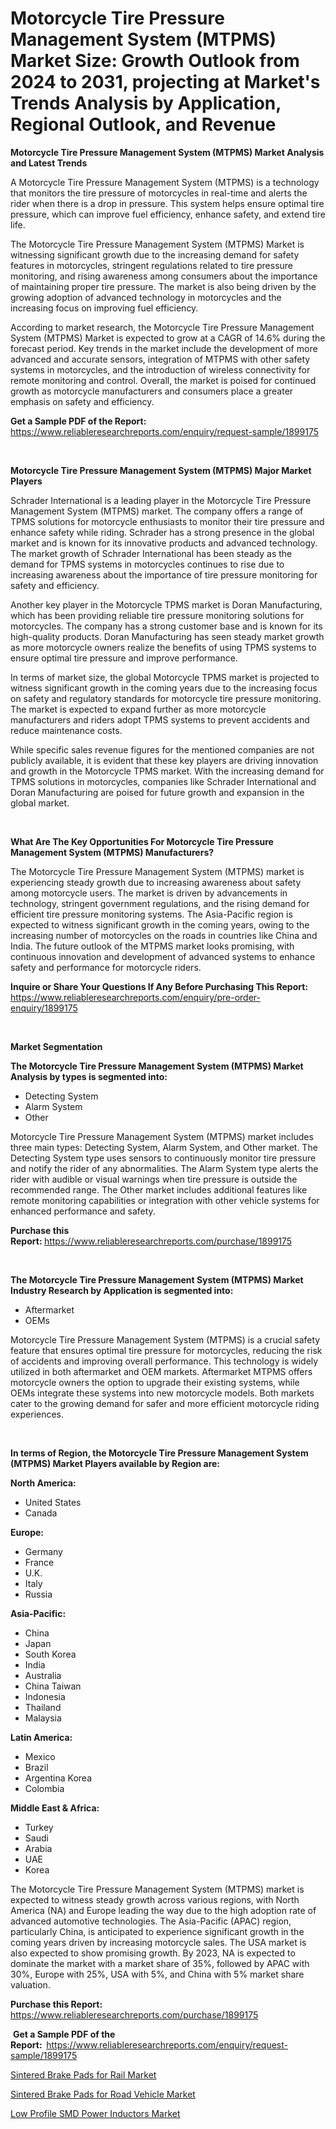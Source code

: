 <p><h1>Motorcycle Tire Pressure Management System  (MTPMS) Market Size: Growth Outlook from 2024 to 2031, projecting at Market's Trends Analysis by Application, Regional Outlook, and Revenue</h1></p><p><strong>Motorcycle Tire Pressure Management System  (MTPMS) Market Analysis and Latest Trends</strong></p>
<p><p>A Motorcycle Tire Pressure Management System (MTPMS) is a technology that monitors the tire pressure of motorcycles in real-time and alerts the rider when there is a drop in pressure. This system helps ensure optimal tire pressure, which can improve fuel efficiency, enhance safety, and extend tire life.</p><p>The Motorcycle Tire Pressure Management System (MTPMS) Market is witnessing significant growth due to the increasing demand for safety features in motorcycles, stringent regulations related to tire pressure monitoring, and rising awareness among consumers about the importance of maintaining proper tire pressure. The market is also being driven by the growing adoption of advanced technology in motorcycles and the increasing focus on improving fuel efficiency.</p><p>According to market research, the Motorcycle Tire Pressure Management System (MTPMS) Market is expected to grow at a CAGR of 14.6% during the forecast period. Key trends in the market include the development of more advanced and accurate sensors, integration of MTPMS with other safety systems in motorcycles, and the introduction of wireless connectivity for remote monitoring and control. Overall, the market is poised for continued growth as motorcycle manufacturers and consumers place a greater emphasis on safety and efficiency.</p></p>
<p><strong>Get a Sample PDF of the Report:&nbsp;</strong> <a href="https://www.reliableresearchreports.com/enquiry/request-sample/1899175">https://www.reliableresearchreports.com/enquiry/request-sample/1899175</a></p>
<p>&nbsp;</p>
<p><strong>Motorcycle Tire Pressure Management System  (MTPMS) Major Market Players</strong></p>
<p><p>Schrader International is a leading player in the Motorcycle Tire Pressure Management System (MTPMS) market. The company offers a range of TPMS solutions for motorcycle enthusiasts to monitor their tire pressure and enhance safety while riding. Schrader has a strong presence in the global market and is known for its innovative products and advanced technology. The market growth of Schrader International has been steady as the demand for TPMS systems in motorcycles continues to rise due to increasing awareness about the importance of tire pressure monitoring for safety and efficiency.</p><p>Another key player in the Motorcycle TPMS market is Doran Manufacturing, which has been providing reliable tire pressure monitoring solutions for motorcycles. The company has a strong customer base and is known for its high-quality products. Doran Manufacturing has seen steady market growth as more motorcycle owners realize the benefits of using TPMS systems to ensure optimal tire pressure and improve performance.</p><p>In terms of market size, the global Motorcycle TPMS market is projected to witness significant growth in the coming years due to the increasing focus on safety and regulatory standards for motorcycle tire pressure monitoring. The market is expected to expand further as more motorcycle manufacturers and riders adopt TPMS systems to prevent accidents and reduce maintenance costs.</p><p>While specific sales revenue figures for the mentioned companies are not publicly available, it is evident that these key players are driving innovation and growth in the Motorcycle TPMS market. With the increasing demand for TPMS solutions in motorcycles, companies like Schrader International and Doran Manufacturing are poised for future growth and expansion in the global market.</p></p>
<p>&nbsp;</p>
<p><strong>What Are The Key Opportunities For Motorcycle Tire Pressure Management System  (MTPMS) Manufacturers?</strong></p>
<p><p>The Motorcycle Tire Pressure Management System (MTPMS) market is experiencing steady growth due to increasing awareness about safety among motorcycle users. The market is driven by advancements in technology, stringent government regulations, and the rising demand for efficient tire pressure monitoring systems. The Asia-Pacific region is expected to witness significant growth in the coming years, owing to the increasing number of motorcycles on the roads in countries like China and India. The future outlook of the MTPMS market looks promising, with continuous innovation and development of advanced systems to enhance safety and performance for motorcycle riders.</p></p>
<p><strong>Inquire or Share Your Questions If Any Before Purchasing This Report:</strong> <a href="https://www.reliableresearchreports.com/enquiry/pre-order-enquiry/1899175">https://www.reliableresearchreports.com/enquiry/pre-order-enquiry/1899175</a></p>
<p>&nbsp;</p>
<p><strong>Market Segmentation</strong></p>
<p><strong>The Motorcycle Tire Pressure Management System  (MTPMS) Market Analysis by types is segmented into:</strong></p>
<p><ul><li>Detecting System</li><li>Alarm System</li><li>Other</li></ul></p>
<p><p>Motorcycle Tire Pressure Management System (MTPMS) market includes three main types: Detecting System, Alarm System, and Other market. The Detecting System type uses sensors to continuously monitor tire pressure and notify the rider of any abnormalities. The Alarm System type alerts the rider with audible or visual warnings when tire pressure is outside the recommended range. The Other market includes additional features like remote monitoring capabilities or integration with other vehicle systems for enhanced performance and safety.</p></p>
<p><strong>Purchase this Report:&nbsp;</strong><a href="https://www.reliableresearchreports.com/purchase/1899175">https://www.reliableresearchreports.com/purchase/1899175</a></p>
<p>&nbsp;</p>
<p><strong>The Motorcycle Tire Pressure Management System  (MTPMS) Market Industry Research by Application is segmented into:</strong></p>
<p><ul><li>Aftermarket</li><li>OEMs</li></ul></p>
<p><p>Motorcycle Tire Pressure Management System (MTPMS) is a crucial safety feature that ensures optimal tire pressure for motorcycles, reducing the risk of accidents and improving overall performance. This technology is widely utilized in both aftermarket and OEM markets. Aftermarket MTPMS offers motorcycle owners the option to upgrade their existing systems, while OEMs integrate these systems into new motorcycle models. Both markets cater to the growing demand for safer and more efficient motorcycle riding experiences.</p></p>
<p>&nbsp;</p>
<p><strong>In terms of Region, the Motorcycle Tire Pressure Management System  (MTPMS) Market Players available by Region are:</strong></p>
<p>
    <p> <strong> North America: </strong>
        <ul>
            <li>United States</li>
            <li>Canada</li>
        </ul>
        </p> 
    <p> <strong> Europe: </strong>
        <ul>
            <li>Germany</li>
            <li>France</li>
            <li>U.K.</li>
            <li>Italy</li>
            <li>Russia</li>
        </ul>
        </p> 
    <p> <strong> Asia-Pacific: </strong>
        <ul>
            <li>China</li>
            <li>Japan</li>
            <li>South Korea</li>
            <li>India</li>
            <li>Australia</li>
            <li>China Taiwan</li>
            <li>Indonesia</li>
            <li>Thailand</li>
            <li>Malaysia</li>
        </ul>
        </p> 
    <p> <strong> Latin America: </strong>
        <ul>
            <li>Mexico</li>
            <li>Brazil</li>
            <li>Argentina Korea</li>
            <li>Colombia</li>
        </ul>
        </p> 
    <p> <strong> Middle East & Africa: </strong>
        <ul>
            <li>Turkey</li>
            <li>Saudi</li>
            <li>Arabia</li>
            <li>UAE</li>
            <li>Korea</li>
        </ul>
    </p>
    </p>
<p><p>The Motorcycle Tire Pressure Management System (MTPMS) market is expected to witness steady growth across various regions, with North America (NA) and Europe leading the way due to the high adoption rate of advanced automotive technologies. The Asia-Pacific (APAC) region, particularly China, is anticipated to experience significant growth in the coming years driven by increasing motorcycle sales. The USA market is also expected to show promising growth. By 2023, NA is expected to dominate the market with a market share of 35%, followed by APAC with 30%, Europe with 25%, USA with 5%, and China with 5% market share valuation.</p></p>
<p><strong>Purchase this Report: </strong><a href="https://www.reliableresearchreports.com/purchase/1899175">https://www.reliableresearchreports.com/purchase/1899175</a></p>
<p>&nbsp;<strong>Get a Sample PDF of the Report:&nbsp;&nbsp;</strong><a href="https://www.reliableresearchreports.com/enquiry/request-sample/1899175">https://www.reliableresearchreports.com/enquiry/request-sample/1899175</a></p>
<p><strong></strong></p>
<p><p><a href="https://view.publitas.com/reportprime-1/sintered-brake-pads-for-rail-market-size-market-trends-and-growth-outlook-forecasted-for-period-from-2023-to-2030/">Sintered Brake Pads for Rail Market</a></p><p><a href="https://view.publitas.com/reportprime-1/sintered-brake-pads-for-road-vehicle-market-analysis-and-market-size-global-industry-overview-market-segmentation-and-forecast-2023-to-2030/">Sintered Brake Pads for Road Vehicle Market</a></p><p><a href="https://view.publitas.com/reportprime-1/low-profile-smd-power-inductors-market-size-market-share-and-global-market-analysis-report-2023-2030/">Low Profile SMD Power Inductors Market</a></p></p>